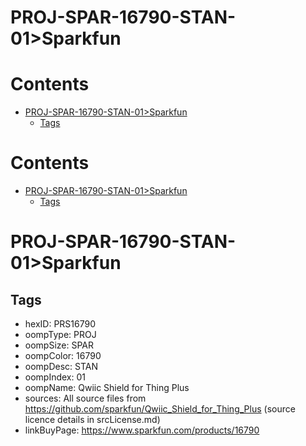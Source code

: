 
PROJ-SPAR-16790-STAN-01>Sparkfun
================================

Contents
========

* [PROJ-SPAR-16790-STAN-01>Sparkfun](#proj-spar-16790-stan-01sparkfun)
	* [Tags](#tags)

Contents
========

* [PROJ-SPAR-16790-STAN-01>Sparkfun](#proj-spar-16790-stan-01sparkfun)
	* [Tags](#tags)

# PROJ-SPAR-16790-STAN-01>Sparkfun

## Tags

- hexID: PRS16790
- oompType: PROJ
- oompSize: SPAR
- oompColor: 16790
- oompDesc: STAN
- oompIndex: 01
- oompName: Qwiic Shield for Thing Plus
- sources: All source files from https://github.com/sparkfun/Qwiic_Shield_for_Thing_Plus (source licence details in srcLicense.md)
- linkBuyPage: https://www.sparkfun.com/products/16790
